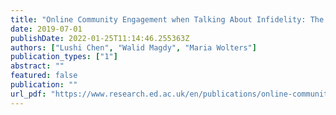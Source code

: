 ```yaml
---
title: "Online Community Engagement when Talking About Infidelity: The Case of Reddit"
date: 2019-07-01
publishDate: 2022-01-25T11:14:46.255363Z
authors: ["Lushi Chen", "Walid Magdy", "Maria Wolters"]
publication_types: ["1"]
abstract: ""
featured: false
publication: ""
url_pdf: "https://www.research.ed.ac.uk/en/publications/online-community-engagement-when-talking-about-infidelity-the-cas"
---
```


